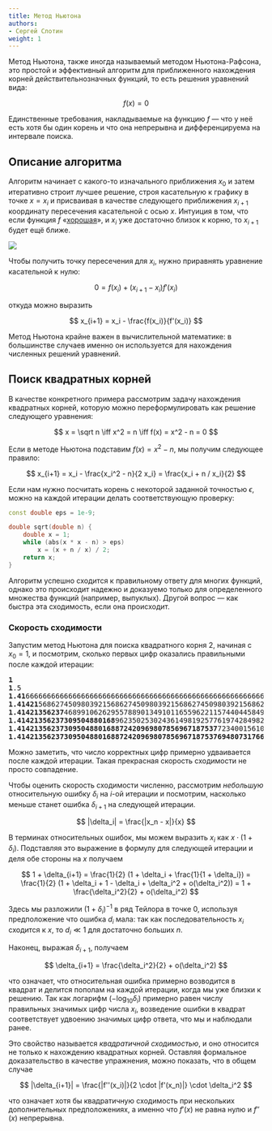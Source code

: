 ```yaml
---
title: Метод Ньютона
authors:
- Сергей Слотин
weight: 1
---
```


Метод Ньютона, также иногда называемый методом Ньютона-Рафсона, это простой и эффективный алгоритм для приближенного нахождения корней действительнозначных функций, то есть решения уравнений вида:

$$
f(x) = 0
$$

Единственные требования, накладываемые на функцию $f$ — что у неё есть хотя бы один корень и что она непрерывна и дифференцируема на интервале поиска.

## Описание алгоритма

Алгоритм начинает с какого-то изначального приближения $x_0$ и затем итеративно строит лучшее решение, строя касательную к графику в точке $x = x_i$ и присваивая в качестве следующего приближения $x_{i+1}$ координату пересечения касательной с осью $x$. Интуиция в том, что если функция $f$ «[хорошая](https://en.wikipedia.org/wiki/Smoothness)», и $x_i$ уже достаточно близок к корню, то $x_{i+1}$ будет ещё ближе.

![](../img/newton.png)

Чтобы получить точку пересечения для $x_i$, нужно приравнять уравнение касательной к нулю:

$$
0 = f(x_i) + (x_{i+1} - x_i) f'(x_i)
$$

откуда можно выразить

$$
x_{i+1} = x_i - \frac{f(x_i)}{f'(x_i)}
$$

Метод Ньютона крайне важен в вычислительной математике: в большинстве случаев именно он используется для нахождения численных решений уравнений.

## Поиск квадратных корней

В качестве конкретного примера рассмотрим задачу нахождения квадратных корней, которую  можно переформулировать как решение следующего уравнения:

$$
x = \sqrt n \iff x^2 = n \iff f(x) = x^2 - n = 0
$$

Если в методе Ньютона подставим $f(x) = x^2 - n$, мы получим следующее правило:

$$
x_{i+1} = x_i - \frac{x_i^2 - n}{2 x_i} = \frac{x_i + n / x_i}{2}
$$

Если нам нужно посчитать корень с некоторой заданной точностью $\epsilon$, можно на каждой итерации делать соответствующую проверку:

```cpp
const double eps = 1e-9;

double sqrt(double n) {
    double x = 1;
    while (abs(x * x - n) > eps)
        x = (x + n / x) / 2;
    return x;
}
```

Алгоритм успешно сходится к правильному ответу для многих функций, однако это происходит надежно и доказуемо только для определенного множества функций (например, выпуклых). Другой вопрос — как быстра эта сходимость, если она происходит.

### Скорость сходимости

Запустим метод Ньютона для поиска квадратного корня $2$, начиная с $x_0 = 1$, и посмотрим, сколько первых цифр оказались правильными после каждой итерации:

<pre>
<b>1</b>
<b>1</b>.5
<b>1.41</b>66666666666666666666666666666666666666666666666666666666675
<b>1.41421</b>56862745098039215686274509803921568627450980392156862745
<b>1.41421356237</b>46899106262955788901349101165596221157440445849057
<b>1.41421356237309504880168</b>96235025302436149819257761974284982890
<b>1.41421356237309504880168872420969807856967187537</b>72340015610125
<b>1.4142135623730950488016887242096980785696718753769480731766796</b>
</pre>

Можно заметить, что число корректных цифр примерно удваивается после каждой итерации. Такая прекрасная скорость сходимости не просто совпадение.

Чтобы оценить скорость сходимости численно, рассмотрим *небольшую* относительную ошибку $\delta_i$ на $i$-ой итерации и посмотрим, насколько меньше станет ошибка $\delta_{i+1}$ на следующей итерации.

$$
|\delta_i| = \frac{|x_n - x|}{x}
$$

В терминах относительных ошибок, мы можем выразить $x_i$ как $x \cdot (1 + \delta_i)$. Подставляя это выражение в формулу для следующей итерации и деля обе стороны на $x$ получаем

$$
1 + \delta_{i+1} = \frac{1}{2} (1 + \delta_i + \frac{1}{1 + \delta_i}) = \frac{1}{2} (1 + \delta_i + 1 - \delta_i + \delta_i^2 + o(\delta_i^2)) = 1 + \frac{\delta_i^2}{2} + o(\delta_i^2)
$$

Здесь мы разложили $(1 + \delta_i)^{-1}$ в ряд Тейлора в точке $0$, используя предположение что ошибка $d_i$ мала: так как последовательность $x_i$ сходится к $x$, то $d_i \ll 1$ для достаточно больших $n$.

Наконец, выражая $\delta_{i+1}$, получаем

$$
\delta_{i+1} = \frac{\delta_i^2}{2} + o(\delta_i^2)
$$

что означает, что относительная ошибка примерно возводится в квадрат и делится пополам на каждой итерации, когда мы уже близки к решению. Так как логарифм $(- \log_{10} \delta_i)$ примерно равен числу правильных значимых цифр числа $x_i$, возведение ошибки в квадрат соответствует удвоению значимых цифр ответа, что мы и наблюдали ранее.

Это свойство называется *квадратичной сходимостью*, и оно относится не только к нахождению квадратных корней. Оставляя формальное доказательство в качестве упражнения, можно показать, что в общем случае

$$
|\delta_{i+1}| = \frac{|f''(x_i)|}{2 \cdot |f'(x_n)|} \cdot \delta_i^2
$$

что означает хотя бы квадратичную сходимость при нескольких дополнительных предположениях, а именно что $f'(x)$ не равна нулю и $f''(x)$ непрерывна.
